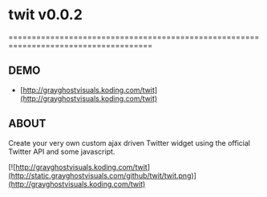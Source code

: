 # twit v0.0.2
=====================================================================================

## DEMO
* [http://grayghostvisuals.koding.com/twit](http://grayghostvisuals.koding.com/twit)

## ABOUT
Create your very own custom ajax driven Twitter widget using the official Twitter API
and some javascript.

[![http://grayghostvisuals.koding.com/twit](http://static.grayghostvisuals.com/github/twit/twit.png)](http://grayghostvisuals.koding.com/twit)